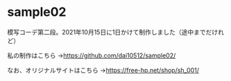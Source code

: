 # sample02
 模写コーデ第二段。2021年10月15日に1日かけて制作しました（途中までだけれど）

私の制作はこちら
→https://github.com/dai10512/sample02/
 
なお、オリジナルサイトはこちら
→https://free-hp.net/shop/sh_001/
 
